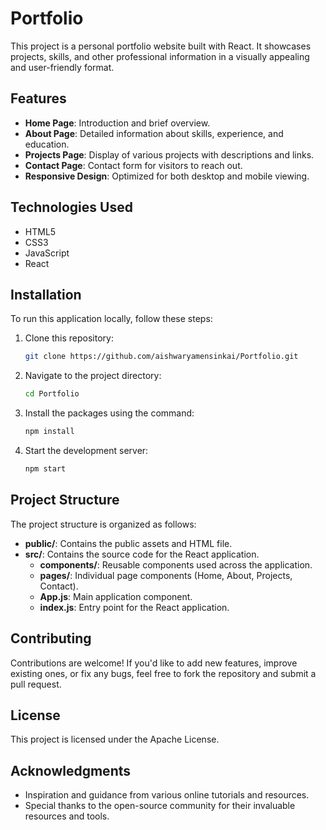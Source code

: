 # Portfolio

This project is a personal portfolio website built with React. It showcases projects, skills, and other professional information in a visually appealing and user-friendly format.

## Features

- **Home Page**: Introduction and brief overview.
- **About Page**: Detailed information about skills, experience, and education.
- **Projects Page**: Display of various projects with descriptions and links.
- **Contact Page**: Contact form for visitors to reach out.
- **Responsive Design**: Optimized for both desktop and mobile viewing.

## Technologies Used

- HTML5
- CSS3
- JavaScript
- React

## Installation

To run this application locally, follow these steps:

1. Clone this repository:

    ```bash
    git clone https://github.com/aishwaryamensinkai/Portfolio.git
    ```

2. Navigate to the project directory:

    ```bash
    cd Portfolio
    ```

3. Install the packages using the command:

    ```bash
    npm install
    ```

4. Start the development server:

    ```bash
    npm start
    ```

## Project Structure

The project structure is organized as follows:

- **public/**: Contains the public assets and HTML file.
- **src/**: Contains the source code for the React application.
  - **components/**: Reusable components used across the application.
  - **pages/**: Individual page components (Home, About, Projects, Contact).
  - **App.js**: Main application component.
  - **index.js**: Entry point for the React application.

## Contributing

Contributions are welcome! If you'd like to add new features, improve existing ones, or fix any bugs, feel free to fork the repository and submit a pull request.

## License

This project is licensed under the Apache License.

## Acknowledgments

- Inspiration and guidance from various online tutorials and resources.
- Special thanks to the open-source community for their invaluable resources and tools.
